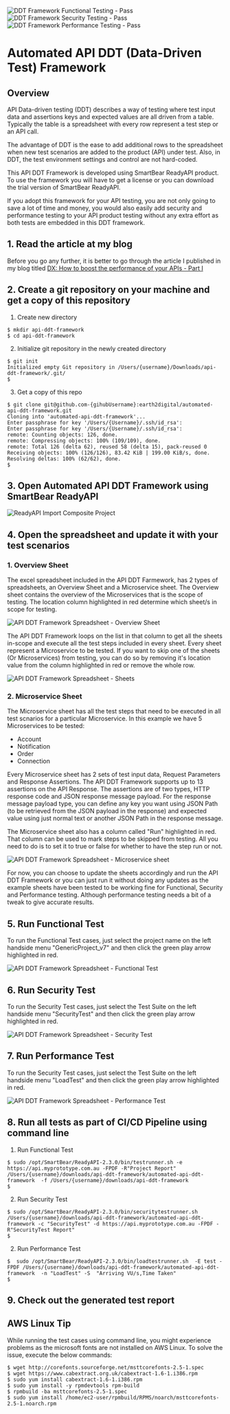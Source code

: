 ![DDT Framework Functional Testing - Pass](https://img.shields.io/badge/DDT%20Framework%20|%20Functional%20%20-pass-green.svg?longCache=true&style=for-the-badge)<br>
![DDT Framework Security Testing - Pass](https://img.shields.io/badge/DDT%20Framework%20|%20Security%20%20%20%20%20%20-pass-green.svg?longCache=true&style=for-the-badge) <br>
![DDT Framework Performance Testing - Pass](https://img.shields.io/badge/DDT%20Framework%20|%20Performance-fail%20-red.svg?longCache=true&style=for-the-badge)
# Automated API DDT (Data-Driven Test) Framework
## Overview

API Data-driven testing (DDT) describes a way of testing where test input data and assertions keys and expected values are all driven from a table. Typically the table is a spreadsheet with every row represent a test step or an API call.

The advantage of DDT is the ease to add additional rows to the spreadsheet when new test scenarios are added to the product (API) under test. Also, in DDT, the test environment settings and control are not hard-coded. 

This API DDT Framework is developed using SmartBear ReadyAPI product. To use the framework you will have to get a license or you can download the trial version of SmartBear ReadyAPI.

If you adopt this framework for your API testing, you are not only going to save a lot of time and money, you would also easily add security and performance testing to your API product testing without any extra effort as both tests are embedded in this DDT framework.

## 1. Read the article at my blog
Before you go any further, it is better to go through the article I published in my blog titled [DX: How to boost the performance of your APIs - Part I](https://www.earth2.digital/blog/How-to-boost-the-performance-of-your-APIs-1-adam-ali.html)

## 2. Create a git repository on your machine and get a copy of this repository
1. Create new directory
```
$ mkdir api-ddt-framework
$ cd api-ddt-framework
```
2. Initialize git repository in the newly created directory
```
$ git init
Initialized empty Git repository in /Users/{username}/Downloads/api-ddt-framework/.git/
$
```
3. Get a copy of this repo

```
$ git clone git@github.com-{gihubUsername}:earth2digital/automated-api-ddt-framework.git
Cloning into 'automated-api-ddt-framework'...
Enter passphrase for key '/Users/{Username}/.ssh/id_rsa': 
Enter passphrase for key '/Users/{Username}/.ssh/id_rsa': 
remote: Counting objects: 126, done.
remote: Compressing objects: 100% (109/109), done.
remote: Total 126 (delta 62), reused 58 (delta 15), pack-reused 0
Receiving objects: 100% (126/126), 83.42 KiB | 199.00 KiB/s, done.
Resolving deltas: 100% (62/62), done.
$ 

```
## 3. Open Automated API DDT Framework using SmartBear ReadyAPI

![ReadyAPI Import Composite Project](https://media-assets.myprototype.com.au/github/images/ReadyAPI-import-composite-project-v2.png)


## 4. Open the spreadsheet and update it with your test scenarios
### 1. Overview Sheet

The excel spreadsheet included in the API DDT Farmework, has 2 types of spreadsheets, an Overview Sheet and a Microservice sheet. The Overview sheet contains the overview of the Microservices that is the scope of testing. The location column highlighted in red determine which sheet/s in scope for testing.

![API DDT Framework Spreadsheet - Overview Sheet](https://media-assets.myprototype.com.au/github/images/API-DDT-Spreadsheet-01-v2.png)

The API DDT Framework loops on the list in that column to get all the sheets in-scope and execute all the test steps included in every sheet. Every sheet represent a Microservice to be tested. If you want to skip one of the sheets (Or Microservices) from testing, you can do so by removing it's location value from the column highlighted in red or remove the whole row.

![API DDT Framework Spreadsheet - Sheets](https://media-assets.myprototype.com.au/github/images/API-DDT-Spreadsheet-02.png)

### 2. Microservice Sheet
The Microservice sheet has all the test steps that need to be executed in all test scnarios for a particular Microservice. In this example we have 5 Microservices to be tested:

- Account
- Notification
- Order
- Connection

Every Microservice sheet has 2 sets of test input data, Request Parameters and Response Assertions. The API DDT Framework supports up to 13 assertions on the API Response. The assertions are of two types, HTTP response code and JSON response message payload. For the response message payload type, you can define any key you want using JSON Path (to be retrieved from the JSON payload in the response) and expected value using just normal text or another JSON Path in the response message.

The Microservice sheet also has a column called "Run" highlighted in red. That column can be used to mark steps to be skipped from testing. All you need to do is to set it to true or false for whether to have the step run or not.

![API DDT Framework Spreadsheet - Microservice sheet](https://media-assets.myprototype.com.au/github/images/API-DDT-Spreadsheet-03.png)

For now, you can choose to update the sheets accordingly and run the API DDT Framework or you can just run it without doing any updates as the example sheets have been tested to be working fine for Functional, Security and Performance testing. Although performance testing needs a bit of a tweak to give accurate results.

## 5. Run Functional Test

To run the Functional Test cases, just select the project name on the left handside menu "GenericProject_v7" and then click the green play arrow highlighted in red.

![API DDT Framework Spreadsheet - Functional Test](https://media-assets.myprototype.com.au/github/images/API-DDT-Spreadsheet-04-v3.png)

## 6. Run Security Test

To run the Security Test cases, just select the Test Suite on the left handside menu "SecurityTest" and then click the green play arrow highlighted in red.

![API DDT Framework Spreadsheet - Security Test](https://media-assets.myprototype.com.au/github/images/API-DDT-Spreadsheet-05.png)

## 7. Run Performance Test

To run the Security Test cases, just select the Test Suite on the left handside menu "LoadTest" and then click the green play arrow highlighted in red.

![API DDT Framework Spreadsheet - Performance Test](https://media-assets.myprototype.com.au/github/images/API-DDT-Spreadsheet-06.png)

## 8. Run all tests as part of CI/CD Pipeline using command line

1. Run Functional Test

```
$ sudo /opt/SmartBear/ReadyAPI-2.3.0/bin/testrunner.sh -e https://api.myprototype.com.au -FPDF -R"Project Report" /Users/{username}/downloads/api-ddt-framework/automated-api-ddt-framework  -f /Users/{username}/downloads/api-ddt-framework
$ 

```

2. Run Security Test

```
$ sudo /opt/SmartBear/ReadyAPI-2.3.0/bin/securitytestrunner.sh /Users/{username}/downloads/api-ddt-framework/automated-api-ddt-framework -c "SecurityTest" -d https://api.myprototype.com.au -FPDF -R"SecurityTest Report" 
$ 

```

2. Run Performance Test

```
$  sudo /opt/SmartBear/ReadyAPI-2.3.0/bin/loadtestrunner.sh  -E test -FPDF /Users/{username}/downloads/api-ddt-framework/automated-api-ddt-framework  -n "LoadTest" -S  "Arriving VU/s,Time Taken" 
$ 

```

## 9. Check out the generated test report

## AWS Linux Tip

While running the test cases using command line, you might experience problems as the microsoft fonts are not installed on AWS Linux. To solve the issue, execute the below commands:

```
$ wget http://corefonts.sourceforge.net/msttcorefonts-2.5-1.spec
$ wget https://www.cabextract.org.uk/cabextract-1.6-1.i386.rpm
$ sudo yum install cabextract-1.6-1.i386.rpm
$ sudo yum install -y rpmdevtools rpm-build
$ rpmbuild -ba msttcorefonts-2.5-1.spec
$ sudo yum install /home/ec2-user/rpmbuild/RPMS/noarch/msttcorefonts-2.5-1.noarch.rpm

```
